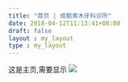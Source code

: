 ```yaml
---
title: "首页 | 成都青木牙科诊所"
date: 2018-04-12T11:13:41+08:00
draft: false
layout : my_layout
type : my_layout
---
```


这是主页,需要显示
![](/media/hello.png)